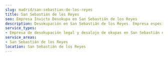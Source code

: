 ```yaml
---
slug: madrid/san-sebastian-de-los-reyes
title: San Sebastián de los Reyes
seo: Empresa Invicto Desokupa en San Sebastián de los Reyes
description: Desokupación en San Sebastián de los Reyes. Empresa especializada en okupas. Mediación legal y desalojo express. Presupuesto gratuito.
service_types:
- Empresa de desokupación legal y desalojo de okupas en San Sebastián de los Reyes
service_areas:
- San Sebastián de los Reyes
location: San Sebastián de los Reyes
---
```

